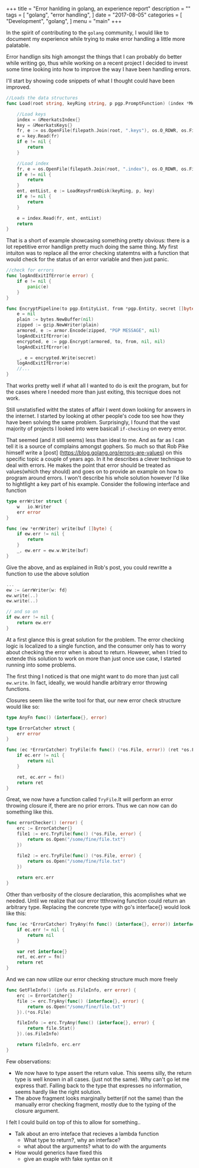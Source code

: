+++
title = "Error hanlding in golang, an experience report"
description = ""
tags = [
    "golang",
    "error handling",
]
date = "2017-08-05"
categories = [
    "Development",
    "golang",
]
menu = "main"
+++

In the spirit of contributing to the `golang` community, I would like to document my experience while trying to make error handling a  little more palatable. 

Error handlign sits high amongst the things that I can probably do better while writing go, thus while working on a recent project I decided to invest some time looking into how to improve the way I have been handling errors.

I'll start by showing code snippets of what I thought could have been improved.
```go
//Loads the data structures
func Load(root string, keyRing string, p pgp.PromptFunction) (index *MeerkatsIndex, key *MeerkatsKeys, e error) {

	//Load keys
	index = &MeerkatsIndex{}
	key = &MeerkatsKeys{}
	fr, e := os.OpenFile(filepath.Join(root, ".keys"), os.O_RDWR, os.FileMode(0700))
	e = key.Read(fr)
	if e != nil {
		return
	}

	//Load index
	fr, e = os.OpenFile(filepath.Join(root, ".index"), os.O_RDWR, os.FileMode(0700))
	if e != nil {
		return
	}
	ent, entList, e := LoadKeysFromDisk(keyRing, p, key)
	if e != nil {
		return
	}

	e = index.Read(fr, ent, entList)
	return
}
```

That is a short of example showcasing something pretty obvious: there is a lot repetitive error handlign pretty much doing the same thing. My first intuiton was to replace all the error checking statemtns with a function that would check for the status of an error variable and then just panic.


```go
//check for errors
func logAndExitIfError(e error) {
	if e != nil {
		panic(e)
	}
}

func EncryptPipeline(to pgp.EntityList, from *pgp.Entity, secret []byte) (encbytes []byte, e error) {
	e = nil
	plain := bytes.NewBuffer(nil)
	zipped := gzip.NewWriter(plain)
	armored, e := armor.Encode(zipped, "PGP MESSAGE", nil)
	logAndExitIfError(e)
	encrypted, e := pgp.Encrypt(armored, to, from, nil, nil)
	logAndExitIfError(e)

	_, e = encrypted.Write(secret)
	logAndExitIfError(e)
	//...
}
```
That works pretty well if what all I wanted to do is exit the program, but for the cases where I needed more than just exiting, this tecnique does not work.

Still unstatisfied witht the states of affair I went down looking for answers in the internet. I started by looking at other people's code too see how they have been solving the same problem. Surprisingly, I found that the vast majority of projects I looked into were basicall `if-checking` on every error.

That seemed (and it still seems) less than ideal to me. And as far as I can tell it is a source of complains amongst gophers. So much so that Rob Pike himself write a [post] (https://blog.golang.org/errors-are-values) on this specific topic a couple of years ago. In it he describes a clever technique to deal with errors. He makes the point that error should be treated as values(which they should) and goes on to provide an example on how to program around errors. I won't describe his whole solution however I'd like to hightlight a key part of his example. Consider the following interface and function

```go
type errWriter struct {
    w   io.Writer
    err error
}

func (ew *errWriter) write(buf []byte) {
    if ew.err != nil {
        return
    }
    _, ew.err = ew.w.Write(buf)
}
```

Give the above, and as explained in Rob's post, you could rewritte a function to use the above solution

```go
...
ew := &errWriter{w: fd}
ew.write(..)
ew.write(..)

// and so on
if ew.err != nil {
    return ew.err
}
```

At a first glance this is great solution for the problem. The error checking logic is localized to a single function, and the consumer only has to worry about checking the error when is about to return. However, when I tried to extende this solution to work on more than just once use case, I started running into some problems.

The first thing I noticed is that one might want to do more than just call `ew.write`. In fact, ideally, we would handle arbitrary error throwing functions.

Closures seem like the write tool for that, our new error check structure would like so:

```go
type AnyFn func() (interface{}, error)

type ErrorCatcher struct {
	err error
}

func (ec *ErrorCatcher) TryFile(fn func() (*os.File, error)) (ret *os.File) {
	if ec.err != nil {
		return nil
	}

	ret, ec.err = fn()
	return ret
}
```
Great, we now have a function called `TryFile`.It will perform an error throwing closure if, there are no prior errors. Thus we can now can do something like this.

```go
func errorChecker() (error) {
	erc := ErrorCatcher{}
	file1 := erc.TryFile(func() (*os.File, error) {
		return os.Open("/some/fine/file.txt")
	})

	file2 := erc.TryFile(func() (*os.File, error) {
		return os.Open("/some/fine/file.txt")
	})
    
    return erc.err
}
```
Other than verbosity of the closure declaration, this acomplishes what we needed. Until we realize that our error ttthrowing function could return an arbitrary type. Replacing the concrete type with go's interface{} would look like this:

```go
func (ec *ErrorCatcher) TryAny(fn func() (interface{}, error)) interface{} {
	if ec.err != nil {
		return nil
	}

	var ret interface{}
	ret, ec.err = fn()
	return ret
}
```

And we can now utilize our error checking structure much more freely

```go
func GetFleInfo() (info os.FileInfo, err error) {
	erc := ErrorCatcher{}
	file := erc.TryAny(func() (interface{}, error) {
		return os.Open("/some/fine/file.txt")
	}).(*os.File)

	fileInfo := erc.TryAny(func() (interface{}, error) {
		return file.Stat()
	}).(os.FileInfo)

	return fileInfo, erc.err
}
```

Few observations:

 - We now have to type assert the return value. This seems silly, the return type is well known in all cases. (just not the same). Why can't go let me express that!. Falling back to the type that expresses no information, seems hardly like the right solution.
 - The above fragment looks marginally better(if not the same) than the manually error checking fragment, mostly due to the typing of the closure argument.





I felt I could build on top of this to allow for something..

- Talk about an erro inteface that recieves a lambda function
   - What type to  return?, why an interface? 
   - what about the arguments? what to do with the arguments
- How would generics have fixed this
   - give an exaple with fake syntax on it 
   
   

   
   







